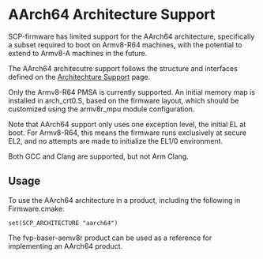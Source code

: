 # AArch64 Architecture Support

SCP-firmware has limited support for the AArch64 architecture, specifically a
subset required to boot on Armv8-R64 machines, with the potential to extend to
Armv8-A machines in the future.

The AArch64 architecutre support follows the structure and interfaces defined on
the [Architechture Support](architecture_support.md) page.

Only the Armv8-R64 PMSA is currently supported. An initial memory map is
installed in arch_crt0.S, based on the firmware layout, which should be
customized using the armv8r_mpu module configuration.

Note that AArch64 support only uses one exception level, the initial EL at boot.
For Armv8-R64, this means the firmware runs exclusively at secure EL2, and no
attempts are made to initialize the EL1/0 environment.

Both GCC and Clang are supported, but not Arm Clang.

## Usage

To use the AArch64 architecture in a product, including the following in
Firmware.cmake:

    set(SCP_ARCHITECTURE "aarch64")

The fvp-baser-aemv8r product can be used as a reference for implementing an
AArch64 product.
